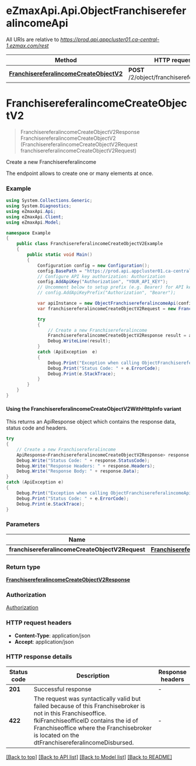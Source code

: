 # eZmaxApi.Api.ObjectFranchisereferalincomeApi

All URIs are relative to *https://prod.api.appcluster01.ca-central-1.ezmax.com/rest*

| Method | HTTP request | Description |
|--------|--------------|-------------|
| [**FranchisereferalincomeCreateObjectV2**](ObjectFranchisereferalincomeApi.md#franchisereferalincomecreateobjectv2) | **POST** /2/object/franchisereferalincome | Create a new Franchisereferalincome |

<a id="franchisereferalincomecreateobjectv2"></a>
# **FranchisereferalincomeCreateObjectV2**
> FranchisereferalincomeCreateObjectV2Response FranchisereferalincomeCreateObjectV2 (FranchisereferalincomeCreateObjectV2Request franchisereferalincomeCreateObjectV2Request)

Create a new Franchisereferalincome

The endpoint allows to create one or many elements at once.

### Example
```csharp
using System.Collections.Generic;
using System.Diagnostics;
using eZmaxApi.Api;
using eZmaxApi.Client;
using eZmaxApi.Model;

namespace Example
{
    public class FranchisereferalincomeCreateObjectV2Example
    {
        public static void Main()
        {
            Configuration config = new Configuration();
            config.BasePath = "https://prod.api.appcluster01.ca-central-1.ezmax.com/rest";
            // Configure API key authorization: Authorization
            config.AddApiKey("Authorization", "YOUR_API_KEY");
            // Uncomment below to setup prefix (e.g. Bearer) for API key, if needed
            // config.AddApiKeyPrefix("Authorization", "Bearer");

            var apiInstance = new ObjectFranchisereferalincomeApi(config);
            var franchisereferalincomeCreateObjectV2Request = new FranchisereferalincomeCreateObjectV2Request(); // FranchisereferalincomeCreateObjectV2Request | 

            try
            {
                // Create a new Franchisereferalincome
                FranchisereferalincomeCreateObjectV2Response result = apiInstance.FranchisereferalincomeCreateObjectV2(franchisereferalincomeCreateObjectV2Request);
                Debug.WriteLine(result);
            }
            catch (ApiException  e)
            {
                Debug.Print("Exception when calling ObjectFranchisereferalincomeApi.FranchisereferalincomeCreateObjectV2: " + e.Message);
                Debug.Print("Status Code: " + e.ErrorCode);
                Debug.Print(e.StackTrace);
            }
        }
    }
}
```

#### Using the FranchisereferalincomeCreateObjectV2WithHttpInfo variant
This returns an ApiResponse object which contains the response data, status code and headers.

```csharp
try
{
    // Create a new Franchisereferalincome
    ApiResponse<FranchisereferalincomeCreateObjectV2Response> response = apiInstance.FranchisereferalincomeCreateObjectV2WithHttpInfo(franchisereferalincomeCreateObjectV2Request);
    Debug.Write("Status Code: " + response.StatusCode);
    Debug.Write("Response Headers: " + response.Headers);
    Debug.Write("Response Body: " + response.Data);
}
catch (ApiException e)
{
    Debug.Print("Exception when calling ObjectFranchisereferalincomeApi.FranchisereferalincomeCreateObjectV2WithHttpInfo: " + e.Message);
    Debug.Print("Status Code: " + e.ErrorCode);
    Debug.Print(e.StackTrace);
}
```

### Parameters

| Name | Type | Description | Notes |
|------|------|-------------|-------|
| **franchisereferalincomeCreateObjectV2Request** | [**FranchisereferalincomeCreateObjectV2Request**](FranchisereferalincomeCreateObjectV2Request.md) |  |  |

### Return type

[**FranchisereferalincomeCreateObjectV2Response**](FranchisereferalincomeCreateObjectV2Response.md)

### Authorization

[Authorization](../README.md#Authorization)

### HTTP request headers

 - **Content-Type**: application/json
 - **Accept**: application/json


### HTTP response details
| Status code | Description | Response headers |
|-------------|-------------|------------------|
| **201** | Successful response |  -  |
| **422** | The request was syntactically valid but failed because of this Franchisebroker is not in this Franchiseoffice. fkiFranchiseofficeID contains the id of Franchiseoffice where the Franchisebroker is located on the dtFranchisereferalincomeDisbursed.  |  -  |

[[Back to top]](#) [[Back to API list]](../README.md#documentation-for-api-endpoints) [[Back to Model list]](../README.md#documentation-for-models) [[Back to README]](../README.md)

